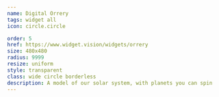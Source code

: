 ```yaml
---
name: Digital Orrery
tags: widget all
icon: circle.circle

order: 5
href: https://www.widget.vision/widgets/orrery
size: 480x480
radius: 9999
resize: uniform
style: transparent
class: wide circle borderless
description: A model of our solar system, with planets you can spin
---
```



